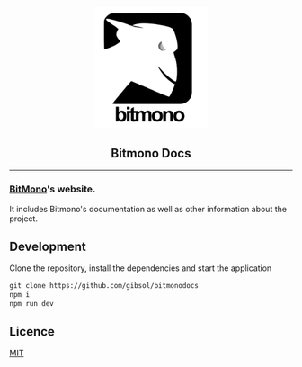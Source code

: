 <div align="center">
    <img alt="bitmono logo" width="200px" src="./public/BitMonoLogo.png">
    <h2>
        Bitmono Docs
    </h2>
</div>

<hr />

### [BitMono](https://github.com/sunnamed434/BitMono)'s website.

It includes Bitmono's documentation as well as other information about the project.

## Development

Clone the repository, install the dependencies and start the application

```
git clone https://github.com/gibsol/bitmonodocs
npm i
npm run dev
```

## Licence

[MIT](https://github.com/gibsol/bitmonodocs/licence)
